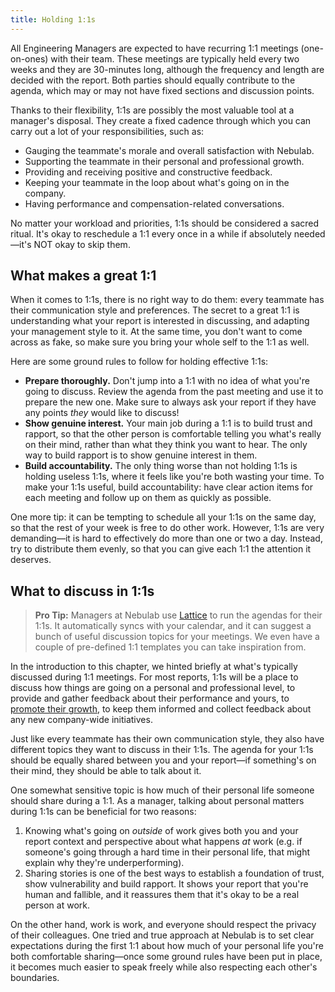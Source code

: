 ```yaml
---
title: Holding 1:1s
---
```


All Engineering Managers are expected to have recurring 1:1 meetings (one-on-ones) with their team.
These meetings are typically held every two weeks and they are 30-minutes long, although the
frequency and length are decided with the report. Both parties should equally contribute to the
agenda, which may or may not have fixed sections and discussion points.

Thanks to their flexibility, 1:1s are possibly the most valuable tool at a manager's disposal. They
create a fixed cadence through which you can carry out a lot of your responsibilities, such as:

- Gauging the teammate's morale and overall satisfaction with Nebulab.
- Supporting the teammate in their personal and professional growth.
- Providing and receiving positive and constructive feedback.
- Keeping your teammate in the loop about what's going on in the company.
- Having performance and compensation-related conversations.

No matter your workload and priorities, 1:1s should be considered a sacred ritual. It's okay to
reschedule a 1:1 every once in a while if absolutely needed—it's NOT okay to skip them.

## What makes a great 1:1

When it comes to 1:1s, there is no right way to do them: every teammate has their communication
style and preferences. The secret to a great 1:1 is understanding what your report is interested in
discussing, and adapting your management style to it. At the same time, you don't want to come
across as fake, so make sure you bring your whole self to the 1:1 as well.

Here are some ground rules to follow for holding effective 1:1s:

- **Prepare thoroughly.** Don't jump into a 1:1 with no idea of what you're going to discuss. Review
  the agenda from the past meeting and use it to prepare the new one. Make sure to always ask your
  report if they have any points _they_ would like to discuss!
- **Show genuine interest.** Your main job during a 1:1 is to build trust and rapport, so that the
  other person is comfortable telling you what's really on their mind, rather than what they think
  you want to hear. The only way to build rapport is to show genuine interest in them.
- **Build accountability.** The only thing worse than not holding 1:1s is holding useless 1:1s,
  where it feels like you're both wasting your time. To make your 1:1s useful, build
  accountability: have clear action items for each meeting and follow up on them as quickly as
  possible.

One more tip: it can be tempting to schedule all your 1:1s on the same day, so that the rest of your
week is free to do other work. However, 1:1s are very demanding—it is hard to effectively do more
than one or two a day. Instead, try to distribute them evenly, so that you can give each 1:1 the
attention it deserves.

## What to discuss in 1:1s

> **Pro Tip:** Managers at Nebulab use [Lattice](https://lattice.com/) to run the agendas for
> their 1:1s. It automatically syncs with your calendar, and it can suggest a bunch of useful
> discussion topics for your meetings. We even have a couple of pre-defined 1:1 templates you can
> take inspiration from.

In the introduction to this chapter, we hinted briefly at what's typically discussed during 1:1
meetings. For most reports, 1:1s will be a place to discuss how things are going on a personal and
professional level, to provide and gather feedback about their performance and yours, to
[promote their growth](/managing-teams/coaching-reports/), to keep them informed and collect
feedback about any new company-wide initiatives.

Just like every teammate has their own communication style, they also have different topics they
want to discuss in their 1:1s. The agenda for your 1:1s should be equally shared between you and
your report—if something's on their mind, they should be able to talk about it.

One somewhat sensitive topic is how much of their personal life someone should share during a 1:1.
As a manager, talking about personal matters during 1:1s can be beneficial for two reasons:

1. Knowing what's going on _outside_ of work gives both you and your report context and perspective
   about what happens _at_ work (e.g. if someone's going through a hard time in their personal life,
   that might explain why they're underperforming).
2. Sharing stories is one of the best ways to establish a foundation of trust, show vulnerability
   and build rapport. It shows your report that you're human and fallible, and it reassures them
   that it's okay to be a real person at work.

On the other hand, work is work, and everyone should respect the privacy of their colleagues. One
tried and true approach at Nebulab is to set clear expectations during the first 1:1 about how much
of your personal life you're both comfortable sharing—once some ground rules have been put in place,
it becomes much easier to speak freely while also respecting each other's boundaries.
